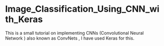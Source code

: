 # Image_Classification_Using_CNN_with_Keras
This is a small tutorial on implementing CNNs (Convolutional Neural Network ) also known as ConvNets , I have used Keras for this.

